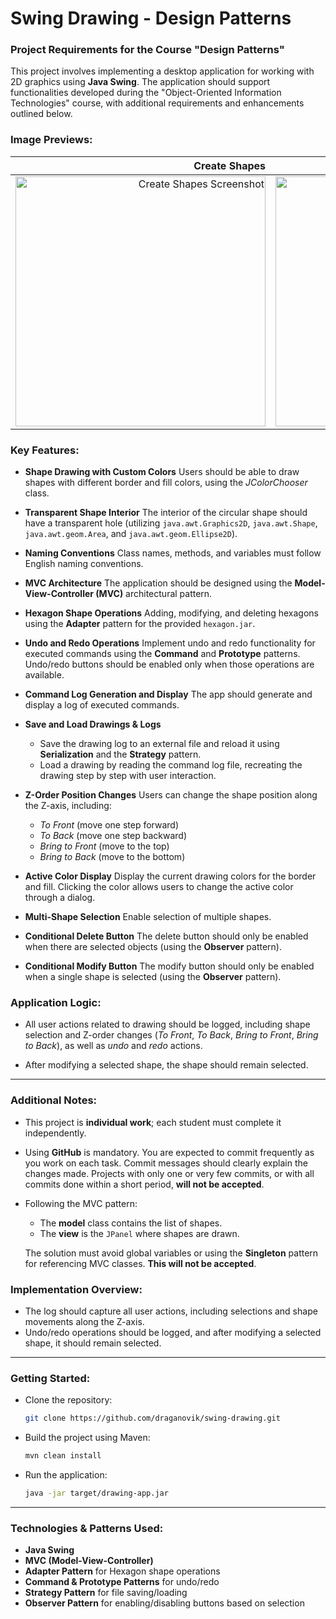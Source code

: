 # Swing Drawing - Design Patterns

### Project Requirements for the Course "Design Patterns"

This project involves implementing a desktop application for working with 2D graphics using **Java Swing**. The application should support functionalities developed during the "Object-Oriented Information Technologies" course, with additional requirements and enhancements outlined below.

### Image Previews:

|Create Shapes|Send to Back|Objects Pane|
|----:|----:|----:|
| <img width="400" alt="Create Shapes Screenshot" src="https://github.com/user-attachments/assets/8968502f-2a1e-44c8-bfc6-dcefad06ee34"> | <img width="400" alt="Send to Back Screenshot" src="https://github.com/user-attachments/assets/5f50da3d-e196-4d27-92ed-83bab467dbc7"> | <img width="400" alt="Objects Pane Screenshot" src="https://github.com/user-attachments/assets/affa1027-e47a-46d0-b876-901255c2be19"> |

### Key Features:

- **Shape Drawing with Custom Colors**
  Users should be able to draw shapes with different border and fill colors, using the _JColorChooser_ class.

- **Transparent Shape Interior**
  The interior of the circular shape should have a transparent hole (utilizing `java.awt.Graphics2D`, `java.awt.Shape`, `java.awt.geom.Area`, and `java.awt.geom.Ellipse2D`).

- **Naming Conventions**
  Class names, methods, and variables must follow English naming conventions.

- **MVC Architecture**
  The application should be designed using the **Model-View-Controller (MVC)** architectural pattern.

- **Hexagon Shape Operations**
  Adding, modifying, and deleting hexagons using the **Adapter** pattern for the provided `hexagon.jar`.

- **Undo and Redo Operations**
  Implement undo and redo functionality for executed commands using the **Command** and **Prototype** patterns. Undo/redo buttons should be enabled only when those operations are available.

- **Command Log Generation and Display**
  The app should generate and display a log of executed commands.

- **Save and Load Drawings & Logs**

  - Save the drawing log to an external file and reload it using **Serialization** and the **Strategy** pattern.
  - Load a drawing by reading the command log file, recreating the drawing step by step with user interaction.

- **Z-Order Position Changes**
  Users can change the shape position along the Z-axis, including:

  - _To Front_ (move one step forward)
  - _To Back_ (move one step backward)
  - _Bring to Front_ (move to the top)
  - _Bring to Back_ (move to the bottom)

- **Active Color Display**
  Display the current drawing colors for the border and fill. Clicking the color allows users to change the active color through a dialog.

- **Multi-Shape Selection**
  Enable selection of multiple shapes.

- **Conditional Delete Button**
  The delete button should only be enabled when there are selected objects (using the **Observer** pattern).

- **Conditional Modify Button**
  The modify button should only be enabled when a single shape is selected (using the **Observer** pattern).

### Application Logic:

- All user actions related to drawing should be logged, including shape selection and Z-order changes (_To Front_, _To Back_, _Bring to Front_, _Bring to Back_), as well as _undo_ and _redo_ actions.

- After modifying a selected shape, the shape should remain selected.

---

### Additional Notes:

- This project is **individual work**; each student must complete it independently.
- Using **GitHub** is mandatory. You are expected to commit frequently as you work on each task. Commit messages should clearly explain the changes made. Projects with only one or very few commits, or with all commits done within a short period, **will not be accepted**.

- Following the MVC pattern:

  - The **model** class contains the list of shapes.
  - The **view** is the `JPanel` where shapes are drawn.

  The solution must avoid global variables or using the **Singleton** pattern for referencing MVC classes. **This will not be accepted**.

### Implementation Overview:

- The log should capture all user actions, including selections and shape movements along the Z-axis.
- Undo/redo operations should be logged, and after modifying a selected shape, it should remain selected.

---

### Getting Started:

- Clone the repository:
  ```bash
  git clone https://github.com/draganovik/swing-drawing.git
  ```
- Build the project using Maven:
  ```bash
  mvn clean install
  ```
- Run the application:
  ```bash
  java -jar target/drawing-app.jar
  ```

---

### Technologies & Patterns Used:

- **Java Swing**
- **MVC (Model-View-Controller)**
- **Adapter Pattern** for Hexagon shape operations
- **Command & Prototype Patterns** for undo/redo
- **Strategy Pattern** for file saving/loading
- **Observer Pattern** for enabling/disabling buttons based on selection
